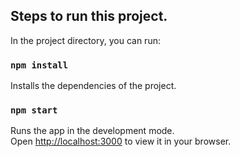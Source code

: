 ## Steps to run this project.

In the project directory, you can run:

### `npm install`

Installs the dependencies of the project.

### `npm start`

Runs the app in the development mode.\
Open [http://localhost:3000](http://localhost:3000) to view it in your browser.
